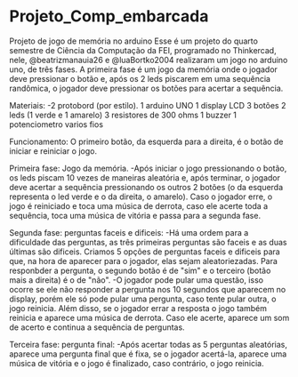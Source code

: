 # Projeto_Comp_embarcada
Projeto de jogo de memória no arduino
Esse é um projeto do quarto semestre de Ciência da Computação da FEI, programado no Thinkercad, nele, @beatrizmanauia26 e @luaBortko2004 realizaram um jogo no arduino uno, de três fases. A primeira fase é um jogo da memória onde o jogador deve pressionar o botão e, após os 2 leds piscarem em uma sequência randômica, o jogador deve pressionar os botões para acertar a sequência.

Materiais:
-2 protobord (por estilo).
1 arduino UNO
1 display LCD
3 botões
2 leds (1 verde e 1 amarelo)
3 resistores de 300 ohms
1 buzzer
1 potenciometro 
varios fios 

Funcionamento: 
O primeiro botão, da esquerda para a direita, é o botão de iniciar e reiniciar o jogo.

Primeira fase: Jogo da memória. 
  -Após iniciar o jogo pressionando o botão, os leds piscam 10 vezes de maneiras aleatória e, após terminar, o jogador deve acertar a sequência pressionando os outros 2 botões (o da esquerda representa o led verde e o da direita, o amarelo). Caso o jogador erre, o jogo é reiniciado e toca uma música de derrota, caso ele acerte toda a sequência, toca uma música de vitória e passa para a segunda fase.

Segunda fase: perguntas faceis e dificeis:
   -Há uma ordem para a dificuldade das perguntas, as três primeiras perguntas são faceis e as duas últimas são dificeis. Criamos 5 opções de perguntas faceis e dificeis para que, na hora de aparecer para o jogador, elas sejam aleatoriezadas. Para responbder a pergunta, o segundo botão é de "sim" e o terceiro (botão mais a direita) é o de "não". 
   -O jogador pode pular uma questão, isso ocorre se ele não responder a pergunta nos 10 segundos que aparecem no display, porém ele só pode pular uma pergunta, caso tente pular outra, o jogo reinicia. Além disso, se o jogador errar a resposta o jogo também reinicia e aparece uma música de derrota. Caso ele acerte, aparece um som de acerto e continua a sequência de perguntas.
   
   Terceira fase: pergunta final:
   -Após acertar todas as 5 perguntas aleatórias, aparece uma pergunta final que é fixa, se o jogador acertá-la, aparece uma música de vitória e o jogo é finalizado, caso contrário, o jogo reinicia.

   
